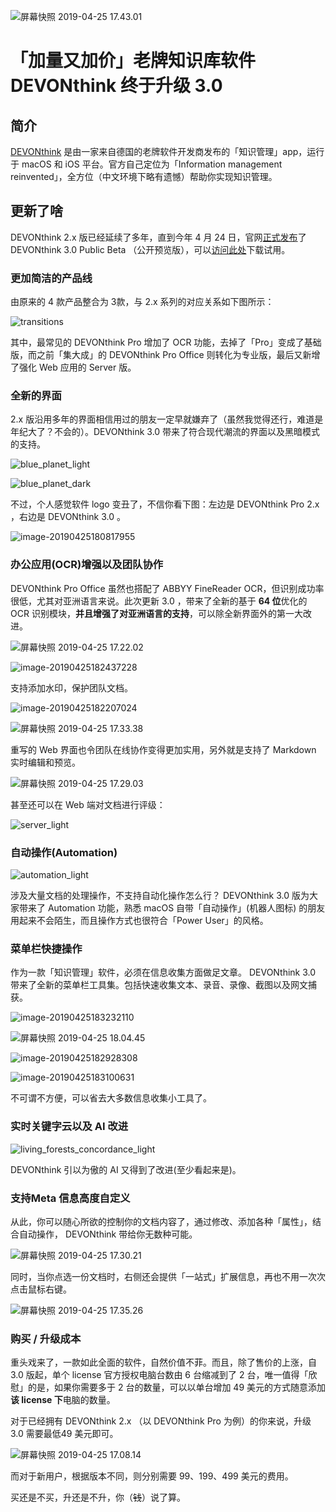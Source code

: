 ![屏幕快照 2019-04-25 17.43.01](https://ws2.sinaimg.cn/large/006tNc79ly1g2f73qpn2bj31ky0u0x6p.jpg)

# 「加量又加价」老牌知识库软件 DEVONthink 终于升级 3.0

## 简介
[DEVONthink](https://www.devontechnologies.com) 是由一家来自德国的老牌软件开发商发布的「知识管理」app，运行于 macOS 和 iOS 平台。官方自己定位为「Information management reinvented」，全方位（中文环境下略有遗憾）帮助你实现知识管理。

## 更新了啥

 DEVONthink 2.x 版已经延续了多年，直到今年 4 月 24 日，官网[正式发布](https://www.devontechnologies.com/blog/devonthink-30b1)了 DEVONthink 3.0 Public Beta （公开预览版），可以[访问此处](https://www.devontechnologies.com/apps/devonthink)下载试用。

### 更加简洁的产品线

由原来的 4 款产品整合为 3款，与 2.x 系列的对应关系如下图所示：

![transitions](https://ws2.sinaimg.cn/large/006tNc79ly1g2f73rxfpuj31vm0u043b.jpg)

其中，最常见的 DEVONthink Pro 增加了 OCR 功能，去掉了「Pro」变成了基础版，而之前「集大成」的  DEVONthink Pro Office 则转化为专业版，最后又新增了强化 Web 应用的 Server 版。

### 全新的界面

2.x 版沿用多年的界面相信用过的朋友一定早就嫌弃了（虽然我觉得还行，难道是年纪大了？不会的）。DEVONthink  3.0 带来了符合现代潮流的界面以及黑暗模式的支持。

![blue_planet_light](https://ws4.sinaimg.cn/large/006tNc79ly1g2f73su6zyj31c00u0gxt.jpg)

![blue_planet_dark](https://ws1.sinaimg.cn/large/006tNc79ly1g2f73u9km9j31c00u0amj.jpg)

不过，个人感觉软件 logo 变丑了，不信你看下图：左边是 DEVONthink Pro 2.x ，右边是 DEVONthink 3.0 。

![image-20190425180817955](https://ws1.sinaimg.cn/large/006tNc79ly1g2f73uprv7j306e03874z.jpg)

### 办公应用(OCR)增强以及团队协作

 DEVONthink Pro Office 虽然也搭配了 ABBYY FineReader OCR，但识别成功率很低，尤其对亚洲语言来说。此次更新 3.0 ，带来了全新的基于 **64 位**优化的 OCR 识别模块，**并且增强了对亚洲语言的支持**，可以除全新界面外的第一大改进。

![屏幕快照 2019-04-25 17.22.02](https://ws1.sinaimg.cn/large/006tNc79ly1g2f73v8dsij31a80t4tm8.jpg)

![image-20190425182437228](https://ws2.sinaimg.cn/large/006tNc79ly1g2f73vn7loj30l606m44j.jpg)

支持添加水印，保护团队文档。

![image-20190425182207024](https://ws1.sinaimg.cn/large/006tNc79ly1g2f73w5qnzj316g0u0wqj.jpg)

![屏幕快照 2019-04-25 17.33.38](https://ws2.sinaimg.cn/large/006tNc79ly1g2f73wo7cnj31310u0aqp.jpg)

重写的 Web 界面也令团队在线协作变得更加实用，另外就是支持了 Markdown 实时编辑和预览。

![屏幕快照 2019-04-25 17.29.03](https://ws1.sinaimg.cn/large/006tNc79ly1g2f73xgna4j313o0pw0zm.jpg)

甚至还可以在 Web 端对文档进行评级：

![server_light](https://ws3.sinaimg.cn/large/006tNc79ly1g2f73yfbgqj31c00u0dqh.jpg)

### 自动操作(Automation)

![automation_light](https://ws3.sinaimg.cn/large/006tNc79ly1g2f73zg11dj31c00u0gua.jpg)

涉及大量文档的处理操作，不支持自动化操作怎么行？  DEVONthink 3.0 版为大家带来了 Automation 功能，熟悉 macOS 自带「自动操作」(机器人图标) 的朋友用起来不会陌生，而且操作方式也很符合「Power User」的风格。

### 菜单栏快捷操作

作为一款「知识管理」软件，必须在信息收集方面做足文章。 DEVONthink 3.0 带来了全新的菜单栏工具集。包括快速收集文本、录音、录像、截图以及网文捕获。

![image-20190425183232110](https://ws2.sinaimg.cn/large/006tNc79ly1g2f740cn7mj30t20i8qch.jpg)

![屏幕快照 2019-04-25 18.04.45](https://ws4.sinaimg.cn/large/006tNc79ly1g2f740tca9j30t40aswg6.jpg)

![image-20190425182928308](https://ws2.sinaimg.cn/large/006tNc79ly1g2f741b0s3j30t40h8acd.jpg)

![image-20190425183100631](https://ws2.sinaimg.cn/large/006tNc79ly1g2f741mbckj30t40g4416.jpg)

不可谓不方便，可以省去大多数信息收集小工具了。

### 实时关键字云以及 AI 改进

![living_forests_concordance_light](https://ws2.sinaimg.cn/large/006tNc79ly1g2f7425weoj31c00u0tlx.jpg)

 DEVONthink 引以为傲的 AI 又得到了改进(至少看起来是)。

### 支持Meta 信息高度自定义

从此，你可以随心所欲的控制你的文档内容了，通过修改、添加各种「属性」，结合自动操作， DEVONthink 带给你无数种可能。

![屏幕快照 2019-04-25 17.30.21](https://ws3.sinaimg.cn/large/006tNc79ly1g2f742o8ejj311j0u0k73.jpg)

同时，当你点选一份文档时，右侧还会提供「一站式」扩展信息，再也不用一次次点击鼠标右键。

![屏幕快照 2019-04-25 17.35.26](https://ws2.sinaimg.cn/large/006tNc79ly1g2f74341oqj30fk12otgw.jpg)

### 购买 / 升级成本

重头戏来了，一款如此全面的软件，自然价值不菲。而且，除了售价的上涨，自 3.0 版起，单个 license 官方授权电脑台数由 6 台缩减到了 2 台，唯一值得「欣慰」的是，如果你需要多于 2 台的数量，可以以单台增加  49 美元的方式随意添加**该 license 下**电脑的数量。

对于已经拥有  DEVONthink 2.x （以 DEVONthink Pro 为例）的你来说，升级 3.0 需要最低49 美元即可。

![屏幕快照 2019-04-25 17.08.14](https://ws1.sinaimg.cn/large/006tNc79ly1g2f743ispjj30nk0e0mye.jpg)

而对于新用户，根据版本不同，则分别需要 99、199、499 美元的费用。

买还是不买，升还是不升，你（~~钱~~）说了算。